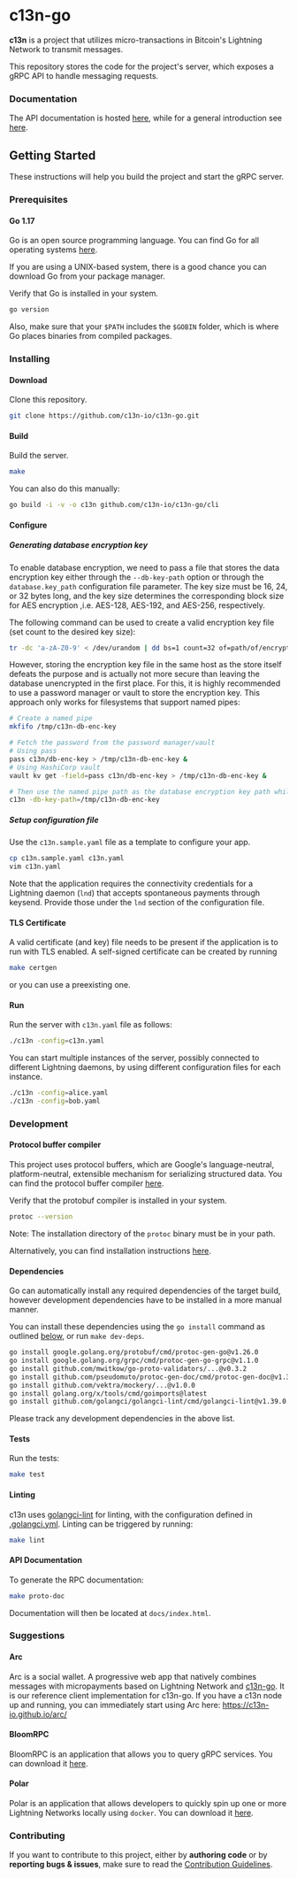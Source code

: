 # c13n-go

**c13n** is a project that utilizes micro-transactions in Bitcoin's Lightning Network to transmit messages.

This repository stores the code for the project's server, which exposes a gRPC API to handle messaging requests.

### Documentation

The API documentation is hosted [here](https://docs.c13n.io/projects/api/en/latest/), while for a general introduction see [here](https://docs.c13n.io/en/latest/).

## Getting Started

These instructions will help you build the project and start the gRPC server.

### Prerequisites

#### Go 1.17

Go is an open source programming language. You can find Go for all operating systems [here](https://golang.org/dl/).

If you are using a UNIX-based system, there is a good chance you can download Go from your package manager.

Verify that Go is installed in your system.
```bash
go version
```

Also, make sure that your `$PATH` includes the `$GOBIN` folder, which is where Go places binaries from compiled packages.

### Installing

#### Download

Clone this repository.
```bash
git clone https://github.com/c13n-io/c13n-go.git
```

#### Build

Build the server.
```bash
make
```
You can also do this manually:
```bash
go build -i -v -o c13n github.com/c13n-io/c13n-go/cli
```

#### Configure

##### Generating database encryption key
To enable database encryption, we need to pass a file that stores the data encryption key either through the `--db-key-path` option or through the `database.key_path` configuration file parameter. The key size must be 16, 24, or 32 bytes long, and the key size determines the corresponding block size for AES encryption ,i.e. AES-128, AES-192, and AES-256, respectively.

The following command can be used to create a valid encryption key file (set count to the desired key size):

```bash
tr -dc 'a-zA-Z0-9' < /dev/urandom | dd bs=1 count=32 of=path/of/encryption/key
```

However, storing the encryption key file in the same host as the store itself defeats the purpose and is actually not more secure than leaving the database unencrypted in the first place. For this, it is highly recommended to use a password manager or vault to store the encryption key. This approach only works for filesystems that support named pipes:

```bash
# Create a named pipe
mkfifo /tmp/c13n-db-enc-key

# Fetch the password from the password manager/vault
# Using pass
pass c13n/db-enc-key > /tmp/c13n-db-enc-key &
# Using HashiCorp vault
vault kv get -field=pass c13n/db-enc-key > /tmp/c13n-db-enc-key &

# Then use the named pipe path as the database encryption key path while configuring c13n.
c13n -db-key-path=/tmp/c13n-db-enc-key
```

##### Setup configuration file
Use the `c13n.sample.yaml` file as a template to configure your app.
```bash
cp c13n.sample.yaml c13n.yaml
vim c13n.yaml
```
Note that the application requires the connectivity credentials for a Lightning daemon (`lnd`) that accepts spontaneous payments through keysend. Provide those under the `lnd` section of the configuration file.

#### TLS Certificate

A valid certificate (and key) file needs to be present if the application is to run with TLS enabled.
A self-signed certificate can be created by running
```bash
make certgen
```
or you can use a preexisting one.

#### Run

Run the server with `c13n.yaml` file as follows:
```bash
./c13n -config=c13n.yaml
```
You can start multiple instances of the server, possibly connected to different Lightning daemons, by using different configuration files for each instance.
```bash
./c13n -config=alice.yaml
./c13n -config=bob.yaml
```

### Development

#### Protocol buffer compiler

This project uses protocol buffers, which are Google's language-neutral, platform-neutral, extensible mechanism for serializing structured data. You can find the protocol buffer compiler [here](https://github.com/protocolbuffers/protobuf).

Verify that the protobuf compiler is installed in your system.
```bash
protoc --version
```

Note: The installation directory of the `protoc` binary must be in your path.

Alternatively, you can find installation instructions [here](https://grpc.io/docs/quickstart/go/).

#### Dependencies

Go can automatically install any required dependencies of the target build, however development dependencies have to be installed in a more manual manner.

You can install these dependencies using the `go install` command as outlined [below](https://maelvls.dev/go111module-everywhere/), or run `make dev-deps`.
```bash
go install google.golang.org/protobuf/cmd/protoc-gen-go@v1.26.0
go install google.golang.org/grpc/cmd/protoc-gen-go-grpc@v1.1.0
go install github.com/mwitkow/go-proto-validators/...@v0.3.2
go install github.com/pseudomuto/protoc-gen-doc/cmd/protoc-gen-doc@v1.3.2
go install github.com/vektra/mockery/...@v1.0.0
go install golang.org/x/tools/cmd/goimports@latest
go install github.com/golangci/golangci-lint/cmd/golangci-lint@v1.39.0
```
Please track any development dependencies in the above list.

#### Tests

Run the tests:
```bash
make test
```

#### Linting

c13n uses [golangci-lint](https://golangci-lint.run/) for linting, with the configuration defined in [.golangci.yml](/.golangci.yml). Linting can be triggered by running:

```bash
make lint
```

#### API Documentation

To generate the RPC documentation:
```bash
make proto-doc
```

Documentation will then be located at `docs/index.html`.

### Suggestions

#### Arc

Arc is a social wallet.
A progressive web app that natively combines messages with micropayments based on Lightning Network and <a href="https://github.com/c13n-io/c13n-go/">c13n-go</a>.
It is our reference client implementation for c13n-go. If you have a c13n node up and running, you can immediately start using Arc here: https://c13n-io.github.io/arc/

#### BloomRPC

BloomRPC is an application that allows you to query gRPC services. You can download it [here](https://github.com/uw-labs/bloomrpc).

#### Polar

Polar is an application that allows developers to quickly spin up one or more Lightning Networks locally using `docker`. You can download it [here](https://github.com/jamaljsr/polar).

### Contributing

If you want to contribute to this project, either by **authoring code** or by **reporting bugs & issues**, make sure to read the [Contribution Guidelines](CONTRIBUTING.md).
